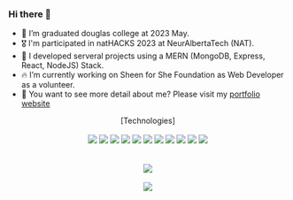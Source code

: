 ### Hi there 👋
- 🔭 I’m graduated douglas college at 2023 May.
- 🎖 I'm participated in natHACKS 2023 at NeurAlbertaTech (NAT).
- 🐣 I developed serveral projects using a MERN (MongoDB, Express, React, NodeJS) Stack.
- 🔥 I’m currently working on Sheen for She Foundation as Web Developer as a volunteer.
- 💎 You want to see more detail about me? Please visit my [portfolio website](https://youmin99.github.io/)
<!--
**Youmin99/Youmin99** is a ✨ _special_ ✨ repository because its `README.md` (this file) appears on your GitHub profile.

Here are some ideas to get you started:

- 🔭 I’m currently working on ...
- 🌱 I’m currently learning ...
- 👯 I’m looking to collaborate on ...
- 🤔 I’m looking for help with ...
- 💬 Ask me about ...
- 📫 How to reach me: ...
- 😄 Pronouns: ...
- ⚡ Fun fact: ...
-->

<div align="center">
  [Technologies]
   <br/>
   <br/>
  <div>
    <img src="https://img.shields.io/badge/MySQL-4479A1?style=for-the-badge&logo=MySQL&logoColor=white">
    <img src="https://img.shields.io/badge/Typescript-3178C6?style=for-the-badge&logo=typescript&logoColor=white">
    <img src="https://img.shields.io/badge/Docker-2496ED?style=for-the-badge&logo=Docker&logoColor=white">
    <img src="https://img.shields.io/badge/javascript-F7DF1E?style=for-the-badge&logo=javascript&logoColor=white">
    <img src="https://img.shields.io/badge/react-61DAFB?style=for-the-badge&logo=react&logoColor=white">
    <img src="https://img.shields.io/badge/c++-00599C?style=for-the-badge&logo=c++&logoColor=white">
    <img src="https://img.shields.io/badge/graphql-E10098?style=for-the-badge&logo=graphql&logoColor=white">
    <img src="https://img.shields.io/badge/node.js-339933?style=for-the-badge&logo=nodedotjs&logoColor=white">
    <img src="https://img.shields.io/badge/.net-512BD4?style=for-the-badge&logo=dotnet&logoColor=white">
    <img src="https://img.shields.io/badge/microsoftsqlserver-CC2927?style=for-the-badge&logo=microsoftsqlserver&logoColor=white">
    <img src="https://img.shields.io/badge/csharp-512BD4?style=for-the-badge&logo=csharp&logoColor=white">
    
    
  </div>
  <br/><br/>
  <div align="center">
    <img src="https://github-readme-stats.vercel.app/api/top-langs/?username=Youmin99&layout=compact"><br><br>
    <img src="https://github-readme-stats.vercel.app/api?username=Youmin99&show_icons=true">
  </div>
</div>

